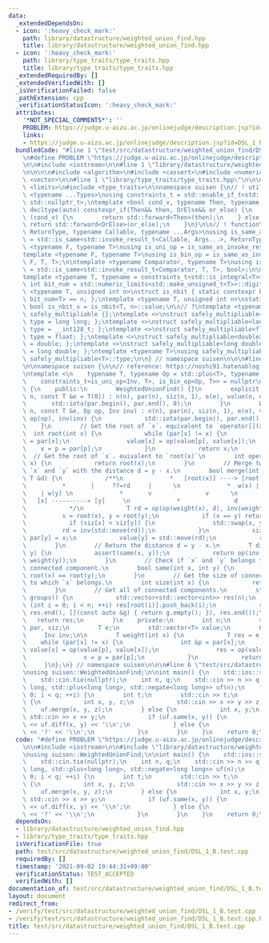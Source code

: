 ```yaml
---
data:
  _extendedDependsOn:
  - icon: ':heavy_check_mark:'
    path: library/datastructure/weighted_union_find.hpp
    title: library/datastructure/weighted_union_find.hpp
  - icon: ':heavy_check_mark:'
    path: library/type_traits/type_traits.hpp
    title: library/type_traits/type_traits.hpp
  _extendedRequiredBy: []
  _extendedVerifiedWith: []
  _isVerificationFailed: false
  _pathExtension: cpp
  _verificationStatusIcon: ':heavy_check_mark:'
  attributes:
    '*NOT_SPECIAL_COMMENTS*': ''
    PROBLEM: https://judge.u-aizu.ac.jp/onlinejudge/description.jsp?id=DSL_1_B
    links:
    - https://judge.u-aizu.ac.jp/onlinejudge/description.jsp?id=DSL_1_B
  bundledCode: "#line 1 \"test/src/datastructure/weighted_union_find/DSL_1_B.test.cpp\"\
    \n#define PROBLEM \"https://judge.u-aizu.ac.jp/onlinejudge/description.jsp?id=DSL_1_B\"\
    \n\n#include <iostream>\n\n#line 1 \"library/datastructure/weighted_union_find.hpp\"\
    \n\n\n\n#include <algorithm>\n#include <cassert>\n#include <numeric>\n#include\
    \ <vector>\n\n#line 1 \"library/type_traits/type_traits.hpp\"\n\n\n\n#include\
    \ <limits>\n#include <type_traits>\n\nnamespace suisen {\n// ! utility\ntemplate\
    \ <typename ...Types>\nusing constraints_t = std::enable_if_t<std::conjunction_v<Types...>,\
    \ std::nullptr_t>;\ntemplate <bool cond_v, typename Then, typename OrElse>\nconstexpr\
    \ decltype(auto) constexpr_if(Then&& then, OrElse&& or_else) {\n    if constexpr\
    \ (cond_v) {\n        return std::forward<Then>(then);\n    } else {\n       \
    \ return std::forward<OrElse>(or_else);\n    }\n}\n\n// ! function\ntemplate <typename\
    \ ReturnType, typename Callable, typename ...Args>\nusing is_same_as_invoke_result\
    \ = std::is_same<std::invoke_result_t<Callable, Args...>, ReturnType>;\ntemplate\
    \ <typename F, typename T>\nusing is_uni_op = is_same_as_invoke_result<T, F, T>;\n\
    template <typename F, typename T>\nusing is_bin_op = is_same_as_invoke_result<T,\
    \ F, T, T>;\n\ntemplate <typename Comparator, typename T>\nusing is_comparator\
    \ = std::is_same<std::invoke_result_t<Comparator, T, T>, bool>;\n\n// ! integral\n\
    template <typename T, typename = constraints_t<std::is_integral<T>>>\nconstexpr\
    \ int bit_num = std::numeric_limits<std::make_unsigned_t<T>>::digits;\ntemplate\
    \ <typename T, unsigned int n>\nstruct is_nbit { static constexpr bool value =\
    \ bit_num<T> == n; };\ntemplate <typename T, unsigned int n>\nstatic constexpr\
    \ bool is_nbit_v = is_nbit<T, n>::value;\n\n// ?\ntemplate <typename T>\nstruct\
    \ safely_multipliable {};\ntemplate <>\nstruct safely_multipliable<int> { using\
    \ type = long long; };\ntemplate <>\nstruct safely_multipliable<long long> { using\
    \ type = __int128_t; };\ntemplate <>\nstruct safely_multipliable<float> { using\
    \ type = float; };\ntemplate <>\nstruct safely_multipliable<double> { using type\
    \ = double; };\ntemplate <>\nstruct safely_multipliable<long double> { using type\
    \ = long double; };\ntemplate <typename T>\nusing safely_multipliable_t = typename\
    \ safely_multipliable<T>::type;\n\n} // namespace suisen\n\n\n#line 10 \"library/datastructure/weighted_union_find.hpp\"\
    \n\nnamespace suisen {\n\n// reference: https://noshi91.hatenablog.com/entry/2018/05/30/191943\n\
    \ntemplate <\n    typename T, typename Op = std::plus<T>, typename Inv = std::negate<T>,\n\
    \    constraints_t<is_uni_op<Inv, T>, is_bin_op<Op, T>> = nullptr\n>\nclass WeightedUnionFind\
    \ {\n    public:\n        WeightedUnionFind() {}\n        explicit WeightedUnionFind(int\
    \ n, const T &e = T(0)) : n(n), par(n), siz(n, 1), e(e), value(n, e) {\n     \
    \       std::iota(par.begin(), par.end(), 0);\n        }\n        WeightedUnionFind(int\
    \ n, const T &e, Op op, Inv inv) : n(n), par(n), siz(n, 1), e(e), value(n, e),\
    \ op(op), inv(inv) {\n            std::iota(par.begin(), par.end(), 0);\n    \
    \    }\n        // Get the root of `x`. equivalent to `operator[](x)`\n      \
    \  int root(int x) {\n            while (par[x] != x) {\n                int &p\
    \ = par[x];\n                value[x] = op(value[p], value[x]);\n            \
    \    x = p = par[p];\n            }\n            return x;\n        }\n      \
    \  // Get the root of `x`. euivalent to `root(x)`\n        int operator[](int\
    \ x) {\n            return root(x);\n        }\n        // Merge two vertices\
    \ `x` and `y` with the distance d = y - x.\n        bool merge(int x, int y, const\
    \ T &d) {\n            /**\n             *   [root(x)] ----> [root(y)]  \n   \
    \          *       |     ??=rd     |      \n             *  w(x) |           \
    \    | w(y) \n             *       v               v      \n             *   \
    \   [x] ----------> [y]     \n             *               d              \n \
    \            */\n            T rd = op(op(weight(x), d), inv(weight(y)));\n  \
    \          x = root(x), y = root(y);\n            if (x == y) return false;\n\
    \            if (siz[x] < siz[y]) {\n                std::swap(x, y);\n      \
    \          rd = inv(std::move(rd));\n            }\n            siz[x] += siz[y],\
    \ par[y] = x;\n            value[y] = std::move(rd);\n            return true;\n\
    \        }\n        // Return the distance d = y - x.\n        T diff(int x, int\
    \ y) {\n            assert(same(x, y));\n            return op(inv(weight(x)),\
    \ weight(y));\n        }\n        // Check if `x` and `y` belongs to the same\
    \ connected component.\n        bool same(int x, int y) {\n            return\
    \ root(x) == root(y);\n        }\n        // Get the size of connected componet\
    \ to which `x` belongs.\n        int size(int x) {\n            return siz[root(x)];\n\
    \        }\n        // Get all of connected components.\n        std::vector<std::vector<int>>\
    \ groups() {\n            std::vector<std::vector<int>> res(n);\n            for\
    \ (int i = 0; i < n; ++i) res[root(i)].push_back(i);\n            res.erase(std::remove_if(res.begin(),\
    \ res.end(), [](const auto &g) { return g.empty(); }), res.end());\n         \
    \   return res;\n        }\n    private:\n        int n;\n        std::vector<int>\
    \ par, siz;\n        T e;\n        std::vector<T> value;\n        Op op;\n   \
    \     Inv inv;\n\n        T weight(int x) {\n            T res = e;\n        \
    \    while (par[x] != x) {\n                int &p = par[x];\n               \
    \ value[x] = op(value[p], value[x]);\n                res = op(value[x], res);\n\
    \                x = p = par[p];\n            }\n            return res;\n   \
    \     }\n};\n} // namespace suisen\n\n\n#line 6 \"test/src/datastructure/weighted_union_find/DSL_1_B.test.cpp\"\
    \nusing suisen::WeightedUnionFind;\n\nint main() {\n    std::ios::sync_with_stdio(false);\n\
    \    std::cin.tie(nullptr);\n    int n, q;\n    std::cin >> n >> q;\n    WeightedUnionFind<long\
    \ long, std::plus<long long>, std::negate<long long>> uf(n);\n    for (int i =\
    \ 0; i < q; ++i) {\n        int t;\n        std::cin >> t;\n        if (t == 0)\
    \ {\n            int x, y, z;\n            std::cin >> x >> y >> z;\n        \
    \    uf.merge(x, y, z);\n        } else {\n            int x, y;\n           \
    \ std::cin >> x >> y;\n            if (uf.same(x, y)) {\n                std::cout\
    \ << uf.diff(x, y) << '\\n';\n            } else {\n                std::cout\
    \ << '?' << '\\n';\n            }\n        }\n    }\n    return 0;\n}\n"
  code: "#define PROBLEM \"https://judge.u-aizu.ac.jp/onlinejudge/description.jsp?id=DSL_1_B\"\
    \n\n#include <iostream>\n\n#include \"library/datastructure/weighted_union_find.hpp\"\
    \nusing suisen::WeightedUnionFind;\n\nint main() {\n    std::ios::sync_with_stdio(false);\n\
    \    std::cin.tie(nullptr);\n    int n, q;\n    std::cin >> n >> q;\n    WeightedUnionFind<long\
    \ long, std::plus<long long>, std::negate<long long>> uf(n);\n    for (int i =\
    \ 0; i < q; ++i) {\n        int t;\n        std::cin >> t;\n        if (t == 0)\
    \ {\n            int x, y, z;\n            std::cin >> x >> y >> z;\n        \
    \    uf.merge(x, y, z);\n        } else {\n            int x, y;\n           \
    \ std::cin >> x >> y;\n            if (uf.same(x, y)) {\n                std::cout\
    \ << uf.diff(x, y) << '\\n';\n            } else {\n                std::cout\
    \ << '?' << '\\n';\n            }\n        }\n    }\n    return 0;\n}"
  dependsOn:
  - library/datastructure/weighted_union_find.hpp
  - library/type_traits/type_traits.hpp
  isVerificationFile: true
  path: test/src/datastructure/weighted_union_find/DSL_1_B.test.cpp
  requiredBy: []
  timestamp: '2021-09-02 19:44:31+09:00'
  verificationStatus: TEST_ACCEPTED
  verifiedWith: []
documentation_of: test/src/datastructure/weighted_union_find/DSL_1_B.test.cpp
layout: document
redirect_from:
- /verify/test/src/datastructure/weighted_union_find/DSL_1_B.test.cpp
- /verify/test/src/datastructure/weighted_union_find/DSL_1_B.test.cpp.html
title: test/src/datastructure/weighted_union_find/DSL_1_B.test.cpp
---
```

